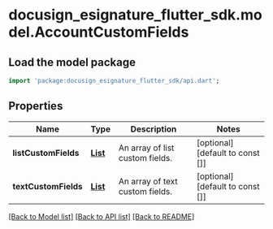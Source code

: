 # docusign_esignature_flutter_sdk.model.AccountCustomFields

## Load the model package
```dart
import 'package:docusign_esignature_flutter_sdk/api.dart';
```

## Properties
Name | Type | Description | Notes
------------ | ------------- | ------------- | -------------
**listCustomFields** | [**List<ListCustomField>**](ListCustomField.md) | An array of list custom fields. | [optional] [default to const []]
**textCustomFields** | [**List<TextCustomField>**](TextCustomField.md) | An array of text custom fields. | [optional] [default to const []]

[[Back to Model list]](../README.md#documentation-for-models) [[Back to API list]](../README.md#documentation-for-api-endpoints) [[Back to README]](../README.md)


